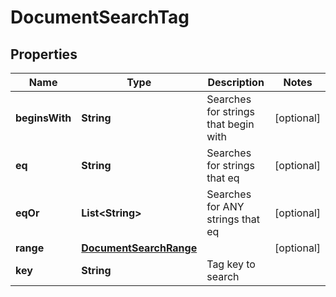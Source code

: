 

# DocumentSearchTag


## Properties

| Name | Type | Description | Notes |
|------------ | ------------- | ------------- | -------------|
|**beginsWith** | **String** | Searches for strings that begin with |  [optional] |
|**eq** | **String** | Searches for strings that eq |  [optional] |
|**eqOr** | **List&lt;String&gt;** | Searches for ANY strings that eq |  [optional] |
|**range** | [**DocumentSearchRange**](DocumentSearchRange.md) |  |  [optional] |
|**key** | **String** | Tag key to search |  |




